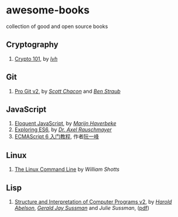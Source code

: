 # awesome-books

collection of good and open source books

## Cryptography

1. [Crypto 101](https://www.crypto101.io/), by [_lvh_](https://www.lvh.io/)

## Git

1. [Pro Git v2](https://git-scm.com/book/en/v2), by [_Scott Chacon_](https://scottchacon.com/) and [_Ben Straub_](https://ben.straub.cc/)

## JavaScript

1. [Eloquent JavaScript](https://eloquentjavascript.net/), by [_Marijn Haverbeke_](https://marijnhaverbeke.nl/)
1. [Exploring ES6](https://exploringjs.com/es6.html), by [_Dr. Axel Rauschmayer_][dr-axel]
1. [ECMAScript 6 入门教程](https://es6.ruanyifeng.com/), 作者[阮一峰](https://www.ruanyifeng.com/)

## Linux

1. [The Linux Command Line](https://www.linuxcommand.org/tlcl.php) by *William Shotts*

## Lisp

1. [Structure and Interpretation of Computer Programs v2](https://mitp-content-server.mit.edu/books/content/sectbyfn/books_pres_0/6515/sicp.zip/index.html), by [_Harold Abelson_](https://groups.csail.mit.edu/mac/users/hal/hal.html), [_Gerald Jay Sussman_](https://www.csail.mit.edu/person/gerald-sussman) and _Julie Sussman_, ([pdf](https://web.mit.edu/6.001/6.037/sicp.pdf))

[dr-axel]: https://dr-axel.de/
